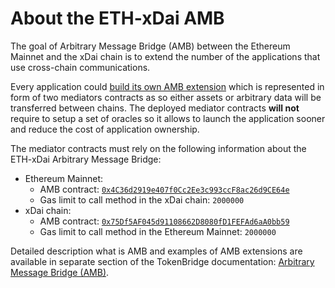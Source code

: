 # About the ETH-xDai AMB

The goal of Arbitrary Message Bridge \(AMB\) between the Ethereum Mainnet and the xDai chain is to extend the number of the applications that use cross-chain communications.

Every application could [build its own AMB extension](https://docs.tokenbridge.net/amb-bridge/how-to-develop-xchain-apps-by-amb) which is represented in form of two mediators contracts as so either assets or arbitrary data will be transferred between chains. The deployed mediator contracts **will not** require to setup a set of oracles so it allows to launch the application sooner and reduce the cost of application ownership.

The mediator contracts must rely on the following information about the ETH-xDai Arbitrary Message Bridge:

* Ethereum Mainnet:
  * AMB contract: [`0x4C36d2919e407f0Cc2Ee3c993ccF8ac26d9CE64e`](https://etherscan.io/address/0x4C36d2919e407f0Cc2Ee3c993ccF8ac26d9CE64e)
  * Gas limit to call method in the xDai chain: `2000000`
* xDai chain:
  * AMB contract: [`0x75Df5AF045d91108662D8080fD1FEFAd6aA0bb59`](https://blockscout.com/poa/xdai/address/0x75df5af045d91108662d8080fd1fefad6aa0bb59/transactions)
  * Gas limit to call method in the Ethereum Mainnet: `2000000`

Detailed description what is AMB and examples of AMB extensions are available in separate section of the TokenBridge documentation: [Arbitrary Message Bridge \(AMB\)](https://docs.tokenbridge.net/amb-bridge/about-amb-bridge).


